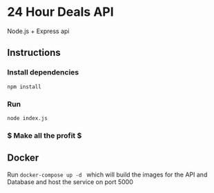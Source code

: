 # 24 Hour Deals API

Node.js + Express api 

## Instructions

### Install dependencies

`npm install`

### Run 

`node index.js`

### $ Make all the profit $

## Docker

Run `docker-compose up -d `  which will build the images for the API and Database and host the service on port 5000 
